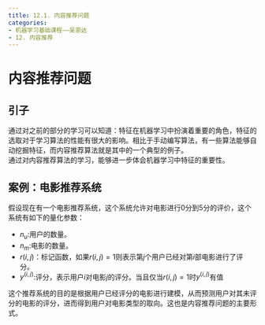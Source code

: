 ```yaml
---
title: 12.1. 内容推荐问题
categories: 
- 机器学习基础课程——吴恩达
- 12. 内容推荐
---
```

# 内容推荐问题
## 引子
通过对之前的部分的学习可以知道：特征在机器学习中扮演着重要的角色，特征的选取对于学习算法的性能有很大的影响。相比于手动编写算法，有一些算法能够自动挖掘特征，而内容推荐算法就是其中的一个典型的例子。  
通过对内容推荐算法的学习，能够进一步体会机器学习中特征的重要性。  

## 案例：电影推荐系统
假设现在有一个电影推荐系统，这个系统允许对电影进行0分到5分的评价，这个系统有如下的量化参数：  
- $n_u$:用户的数量。  
- $n_m$:电影的数量。  
- $r(i,j)$：标记函数，如果$r(i,j)=1$则表示第$j$个用户已经对第$i$部电影进行了评分。  
- $y^{(i,j)}$:评分，表示用户$i$对电影$j$的评分。当且仅当$r(i,j)=1$时$y^{(i,j)}$有值  

这个推荐系统的目的是根据用户已经评分的电影进行建模，从而预测用户对其未评分的电影的评分，进而得到用户对电影类型的取向。这也是内容推荐问题的主要形式。  
